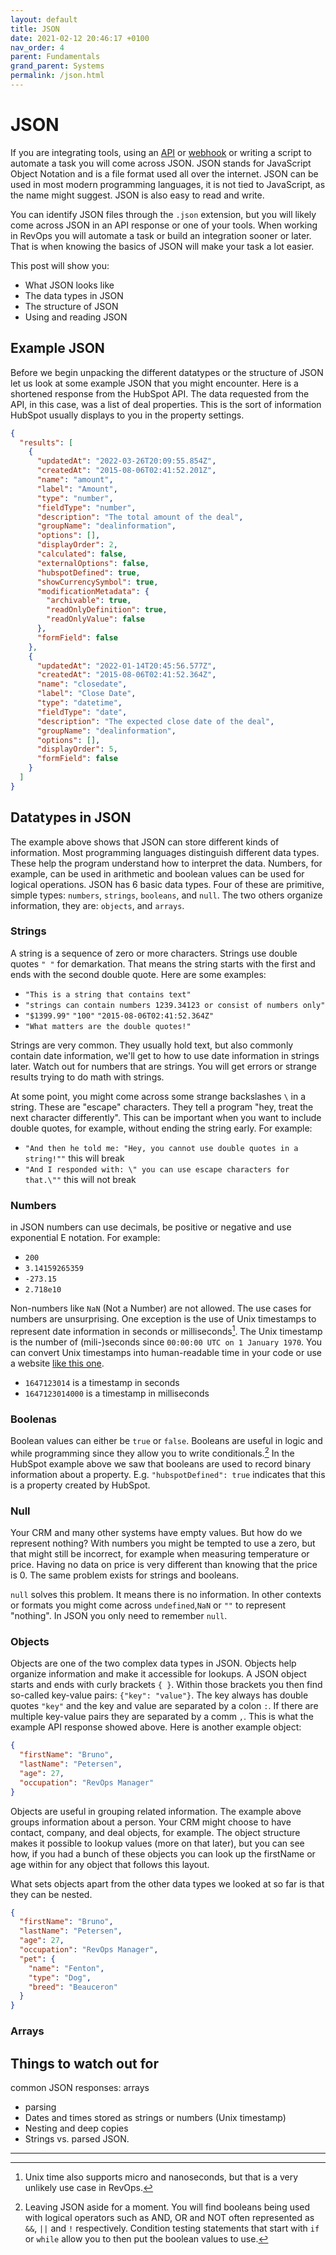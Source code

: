 ```yaml
---
layout: default
title: JSON
date: 2021-02-12 20:46:17 +0100
nav_order: 4
parent: Fundamentals
grand_parent: Systems
permalink: /json.html
---
```


# JSON

If you are integrating tools, using an [API](https://revopsguide.net/apis.html) or [webhook](https://revopsguide.net/webhooks.html) or writing a script to automate a task you will come across JSON. JSON stands for JavaScript Object Notation and is a file format used all over the internet. JSON can be used in most modern programming languages, it is not tied to JavaScript, as the name might suggest. JSON is also easy to read and write.

You can identify JSON files through the `.json` extension, but you will likely come across JSON in an API response or one of your tools.
When working in RevOps you will automate a task or build an integration sooner or later. That is when knowing the basics of JSON will make your task a lot easier.

This post will show you:

- What JSON looks like
- The data types in JSON
- The structure of JSON
- Using and reading JSON

## Example JSON

Before we begin unpacking the different datatypes or the structure of JSON let us look at some example JSON that you might encounter.
Here is a shortened response from the HubSpot API. The data requested from the API, in this case, was a list of deal properties. This is the sort of information HubSpot usually displays to you in the property settings.

```json
{
  "results": [
    {
      "updatedAt": "2022-03-26T20:09:55.854Z",
      "createdAt": "2015-08-06T02:41:52.201Z",
      "name": "amount",
      "label": "Amount",
      "type": "number",
      "fieldType": "number",
      "description": "The total amount of the deal",
      "groupName": "dealinformation",
      "options": [],
      "displayOrder": 2,
      "calculated": false,
      "externalOptions": false,
      "hubspotDefined": true,
      "showCurrencySymbol": true,
      "modificationMetadata": {
        "archivable": true,
        "readOnlyDefinition": true,
        "readOnlyValue": false
      },
      "formField": false
    },
    {
      "updatedAt": "2022-01-14T20:45:56.577Z",
      "createdAt": "2015-08-06T02:41:52.364Z",
      "name": "closedate",
      "label": "Close Date",
      "type": "datetime",
      "fieldType": "date",
      "description": "The expected close date of the deal",
      "groupName": "dealinformation",
      "options": [],
      "displayOrder": 5,
      "formField": false
    }
  ]
}
```

## Datatypes in JSON

The example above shows that JSON can store different kinds of information. Most programming languages distinguish different data types. These help the program understand how to interpret the data. Numbers, for example, can be used in arithmetic and boolean values can be used for logical operations. JSON has 6 basic data types. Four of these are primitive, simple types: `numbers`, `strings`, `booleans`, and `null`. The two others organize information, they are: `objects`, and `arrays`.

### Strings

A string is a sequence of zero or more characters. Strings use double quotes `" "` for demarkation. That means the string starts with the first and ends with the second double quote. Here are some examples:

- `"This is a string that contains text"`
- `"strings can contain numbers 1239.34123 or consist of numbers only"`
- `"$1399.99"` `"100"` `"2015-08-06T02:41:52.364Z"`
- `"What matters are the double quotes!"`

Strings are very common. They usually hold text, but also commonly contain date information, we'll get to how to use date information in strings later.
Watch out for numbers that are strings. You will get errors or strange results trying to do math with strings.

At some point, you might come across some strange backslashes `\` in a string. These are "escape" characters. They tell a program "hey, treat the next character differently".
This can be important when you want to include double quotes, for example, without ending the string early. For example:

- `"And then he told me: "Hey, you cannot use double quotes in a string!""` this will break
- `"And I responded with: \" you can use escape characters for that.\""` this will not break

### Numbers

in JSON numbers can use decimals, be positive or negative and use exponential E notation. For example:

- `200`
- `3.14159265359`
- `-273.15`
- `2.718e10`

Non-numbers like `NaN` (Not a Number) are not allowed. The use cases for numbers are unsurprising. One exception is the use of Unix timestamps to represent date information in seconds or milliseconds[^1]. The Unix timestamp is the number of (mili-)seconds since `00:00:00 UTC on 1 January 1970`. You can convert Unix timestamps into human-readable time in your code or use a website [like this one](https://www.unixtimestamp.com/).

- `1647123014` is a timestamp in seconds
- `1647123014000` is a timestamp in milliseconds

### Boolenas

Boolean values can either be `true` or `false`. Booleans are useful in logic and while programming since they allow you to write conditionals.[^2]
In the HubSpot example above we saw that booleans are used to record binary information about a property. E.g. `"hubspotDefined": true` indicates that this is a property created by HubSpot.

### Null

Your CRM and many other systems have empty values. But how do we represent nothing? With numbers you might be tempted to use a zero, but that might still be incorrect, for example when measuring temperature or price. Having no data on price is very different than knowing that the price is 0. The same problem exists for strings and booleans.

`null` solves this problem. It means there is no information. In other contexts or formats you might come across `undefined`,`NaN` or `""` to represent "nothing".
In JSON you only need to remember `null`.

### Objects

Objects are one of the two complex data types in JSON. Objects help organize information and make it accessible for lookups. A JSON object starts and ends with curly brackets `{ }`. Within those brackets you then find so-called key-value pairs: `{"key": "value"}`. The key always has double quotes `"key"` and the key and value are separated by a colon `:`. If there are multiple key-value pairs they are separated by a comm `,`. This is what the example API response showed above. Here is another example object:

```json
{
  "firstName": "Bruno",
  "lastName": "Petersen",
  "age": 27,
  "occupation": "RevOps Manager"
}
```

Objects are useful in grouping related information. The example above groups information about a person. Your CRM might choose to have contact, company, and deal objects, for example. The object structure makes it possible to lookup values (more on that later), but you can see how, if you had a bunch of these objects you can look up the firstName or age within for any object that follows this layout.

What sets objects apart from the other data types we looked at so far is that they can be nested.

```json
{
  "firstName": "Bruno",
  "lastName": "Petersen",
  "age": 27,
  "occupation": "RevOps Manager",
  "pet": {
    "name": "Fenton",
    "type": "Dog",
    "breed": "Beauceron"
  }
}
```

### Arrays

## Things to watch out for

common JSON responses: arrays

- parsing
- Dates and times stored as strings or numbers (Unix timestamp)
- Nesting and deep copies
- Strings vs. parsed JSON.

---

[^1]: Unix time also supports micro and nanoseconds, but that is a very unlikely use case in RevOps.
[^2]: Leaving JSON aside for a moment. You will find booleans being used with logical operators such as AND, OR and NOT often represented as `&&`, `||` and `!` respectively. Condition testing statements that start with `if` or `while` allow you to then put the boolean values to use.
